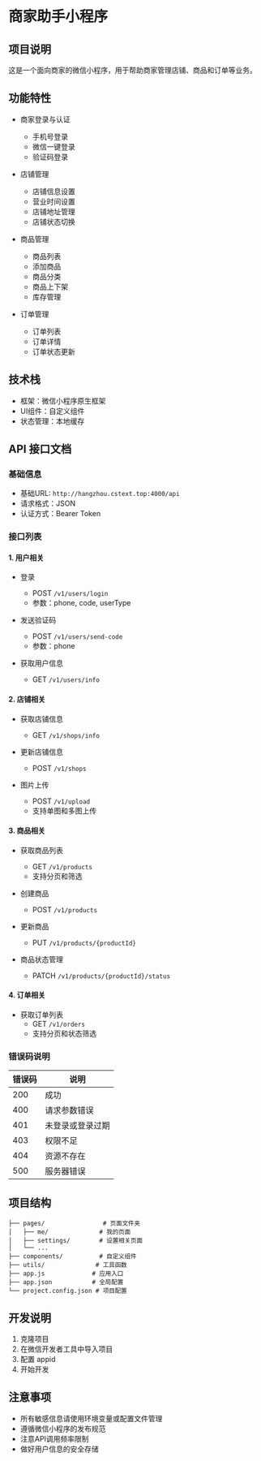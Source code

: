 # 商家助手小程序

## 项目说明

这是一个面向商家的微信小程序，用于帮助商家管理店铺、商品和订单等业务。

## 功能特性

- 商家登录与认证
  - 手机号登录
  - 微信一键登录
  - 验证码登录

- 店铺管理
  - 店铺信息设置
  - 营业时间设置
  - 店铺地址管理
  - 店铺状态切换

- 商品管理
  - 商品列表
  - 添加商品
  - 商品分类
  - 商品上下架
  - 库存管理

- 订单管理
  - 订单列表
  - 订单详情
  - 订单状态更新

## 技术栈

- 框架：微信小程序原生框架
- UI组件：自定义组件
- 状态管理：本地缓存

## API 接口文档

### 基础信息

- 基础URL: `http://hangzhou.cstext.top:4000/api`
- 请求格式：JSON
- 认证方式：Bearer Token

### 接口列表

#### 1. 用户相关

- 登录
  - POST `/v1/users/login`
  - 参数：phone, code, userType

- 发送验证码
  - POST `/v1/users/send-code`
  - 参数：phone

- 获取用户信息
  - GET `/v1/users/info`

#### 2. 店铺相关

- 获取店铺信息
  - GET `/v1/shops/info`

- 更新店铺信息
  - POST `/v1/shops`

- 图片上传
  - POST `/v1/upload`
  - 支持单图和多图上传

#### 3. 商品相关

- 获取商品列表
  - GET `/v1/products`
  - 支持分页和筛选

- 创建商品
  - POST `/v1/products`

- 更新商品
  - PUT `/v1/products/{productId}`

- 商品状态管理
  - PATCH `/v1/products/{productId}/status`

#### 4. 订单相关

- 获取订单列表
  - GET `/v1/orders`
  - 支持分页和状态筛选

### 错误码说明

| 错误码 | 说明 |
|--------|------|
| 200    | 成功 |
| 400    | 请求参数错误 |
| 401    | 未登录或登录过期 |
| 403    | 权限不足 |
| 404    | 资源不存在 |
| 500    | 服务器错误 |

## 项目结构

```
├── pages/                # 页面文件夹
│   ├── me/              # 我的页面
│   ├── settings/        # 设置相关页面
│   └── ...
├── components/          # 自定义组件
├── utils/              # 工具函数
├── app.js             # 应用入口
├── app.json           # 全局配置
└── project.config.json # 项目配置
```

## 开发说明

1. 克隆项目
2. 在微信开发者工具中导入项目
3. 配置 appid
4. 开始开发

## 注意事项

- 所有敏感信息请使用环境变量或配置文件管理
- 遵循微信小程序的发布规范
- 注意API调用频率限制
- 做好用户信息的安全存储
